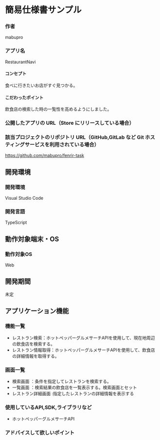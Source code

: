 # 簡易仕様書サンプル

### 作者
mabupro
### アプリ名
RestaurantNavi

#### コンセプト
食べに行きたいお店がすぐ見つかる。

#### こだわったポイント
飲食店の検索した時の一覧性を高めるようにしました。

### 公開したアプリの URL（Store にリリースしている場合）
<!-- https://apps.apple.com/jp/app/xxxx -->

### 該当プロジェクトのリポジトリ URL（GitHub,GitLab など Git ホスティングサービスを利用されている場合）
https://github.com/mabupro/fenrir-task

## 開発環境
### 開発環境
Visual Studio Code

### 開発言語
TypeScript

## 動作対象端末・OS
### 動作対象OS
Web

## 開発期間
未定

## アプリケーション機能

### 機能一覧
- レストラン検索：ホットペッパーグルメサーチAPIを使用して、現在地周辺の飲食店を検索する。
- レストラン情報取得：ホットペッパーグルメサーチAPIを使用して、飲食店の詳細情報を取得する。

### 画面一覧
- 検索画面 ：条件を指定してレストランを検索する。
- 一覧画面 ：検索結果の飲食店を一覧表示する。検索画面とセット
- レストラン詳細画面 :指定したレストランの詳細情報を表示する

### 使用しているAPI,SDK,ライブラリなど
- ホットペッパーグルメサーチAPI

### アドバイスして欲しいポイント
<!-- 飲食店の一覧リストを使いやすく、見やすくしたい。 -->